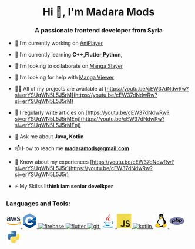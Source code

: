 <h1 align="center">Hi 👋, I'm Madara Mods</h1>
<h3 align="center">A passionate frontend developer from Syria</h3>

- 🔭 I’m currently working on [AniPlayer](https://youtu.be/cEW37dNdwRw?si=erYSUgWN5L5J5rME)

- 🌱 I’m currently learning **C++,Flutter,Python,**

- 👯 I’m looking to collaborate on [Manga Slayer](https://github.com/MadaraMods/github-profile-readme-generator)

- 🤝 I’m looking for help with [Manga Viewer](https://youtu.be/cEW37dNdwRw?si=erYSUgWN5L5J5rM)

- 👨‍💻 All of my projects are available at [https://youtu.be/cEW37dNdwRw?si=erYSUgWN5L5J5rM](https://youtu.be/cEW37dNdwRw?si=erYSUgWN5L5J5rM)

- 📝 I regularly write articles on [https://youtu.be/cEW37dNdwRw?si=erYSUgWN5L5J5rMEnj](https://youtu.be/cEW37dNdwRw?si=erYSUgWN5L5J5rMEnj)

- 💬 Ask me about **Java, Kotlin**

- 📫 How to reach me **madaramods@gmail.com**

- 📄 Know about my experiences [https://youtu.be/cEW37dNdwRw?si=erYSUgWN5L5J5r](https://youtu.be/cEW37dNdwRw?si=erYSUgWN5L5J5r)

- ⚡ My Skilss **I think iam senior develkper**


<h3 align="left">Languages and Tools:</h3>
<p align="left"> <a href="https://aws.amazon.com" target="_blank" rel="noreferrer"> <img src="https://raw.githubusercontent.com/devicons/devicon/master/icons/amazonwebservices/amazonwebservices-original-wordmark.svg" alt="aws" width="40" height="40"/> </a> <a href="https://www.w3schools.com/cpp/" target="_blank" rel="noreferrer"> <img src="https://raw.githubusercontent.com/devicons/devicon/master/icons/cplusplus/cplusplus-original.svg" alt="cplusplus" width="40" height="40"/> </a> <a href="https://firebase.google.com/" target="_blank" rel="noreferrer"> <img src="https://www.vectorlogo.zone/logos/firebase/firebase-icon.svg" alt="firebase" width="40" height="40"/> </a> <a href="https://flutter.dev" target="_blank" rel="noreferrer"> <img src="https://www.vectorlogo.zone/logos/flutterio/flutterio-icon.svg" alt="flutter" width="40" height="40"/> </a> <a href="https://git-scm.com/" target="_blank" rel="noreferrer"> <img src="https://www.vectorlogo.zone/logos/git-scm/git-scm-icon.svg" alt="git" width="40" height="40"/> </a> <a href="https://www.java.com" target="_blank" rel="noreferrer"> <img src="https://raw.githubusercontent.com/devicons/devicon/master/icons/java/java-original.svg" alt="java" width="40" height="40"/> </a> <a href="https://developer.mozilla.org/en-US/docs/Web/JavaScript" target="_blank" rel="noreferrer"> <img src="https://raw.githubusercontent.com/devicons/devicon/master/icons/javascript/javascript-original.svg" alt="javascript" width="40" height="40"/> </a> <a href="https://kotlinlang.org" target="_blank" rel="noreferrer"> <img src="https://www.vectorlogo.zone/logos/kotlinlang/kotlinlang-icon.svg" alt="kotlin" width="40" height="40"/> </a> <a href="https://www.linux.org/" target="_blank" rel="noreferrer"> <img src="https://raw.githubusercontent.com/devicons/devicon/master/icons/linux/linux-original.svg" alt="linux" width="40" height="40"/> </a> <a href="https://www.php.net" target="_blank" rel="noreferrer"> <img src="https://raw.githubusercontent.com/devicons/devicon/master/icons/php/php-original.svg" alt="php" width="40" height="40"/> </a> <a href="https://www.python.org" target="_blank" rel="noreferrer"> <img src="https://raw.githubusercontent.com/devicons/devicon/master/icons/python/python-original.svg" alt="python" width="40" height="40"/> </a> </p>

